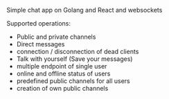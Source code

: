 Simple chat app on Golang and React and websockets

Supported operations:
- Public and private channels
- Direct messages
- connection / disconnection of dead clients
- Talk with yourself (Save your messages)
- multiple endpoint of single user
- online and offline status of users
- predefined public channels for all users
- creation of own public channels